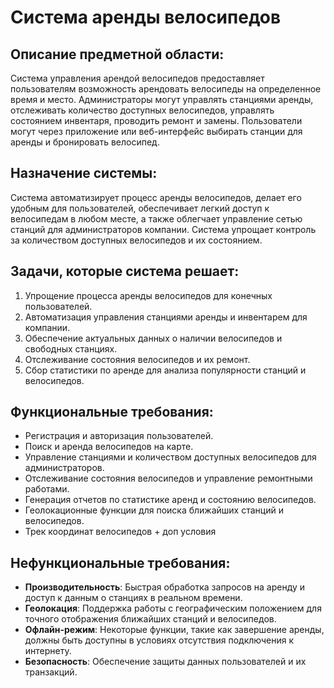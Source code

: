 # **Система аренды велосипедов**

## **Описание предметной области**:

Система управления арендой велосипедов предоставляет пользователям возможность арендовать велосипеды на определенное время и место. Администраторы могут управлять станциями аренды, отслеживать количество доступных велосипедов, управлять состоянием инвентаря, проводить ремонт и замены. Пользователи могут через приложение или веб-интерфейс выбирать станции для аренды и бронировать велосипед.

## **Назначение системы**:

Система автоматизирует процесс аренды велосипедов, делает его удобным для пользователей, обеспечивает легкий доступ к велосипедам в любом месте, а также облегчает управление сетью станций для администраторов компании. Система упрощает контроль за количеством доступных велосипедов и их состоянием.

## **Задачи, которые система решает**:

1. Упрощение процесса аренды велосипедов для конечных пользователей.
2. Автоматизация управления станциями аренды и инвентарем для компании.
3. Обеспечение актуальных данных о наличии велосипедов и свободных станциях.
4. Отслеживание состояния велосипедов и их ремонт.
5. Сбор статистики по аренде для анализа популярности станций и велосипедов.

## **Функциональные требования**:

- Регистрация и авторизация пользователей.
- Поиск и аренда велосипедов на карте.
- Управление станциями и количеством доступных велосипедов для администраторов.
- Отслеживание состояния велосипедов и управление ремонтными работами.
- Генерация отчетов по статистике аренд и состоянию велосипедов.
- Геолокационные функции для поиска ближайших станций и велосипедов.
- Трек координат велосипедов + доп условия

## **Нефункциональные требования**:

- **Производительность**: Быстрая обработка запросов на аренду и доступ к данным о станциях в реальном времени.
- **Геолокация**: Поддержка работы с географическим положением для точного отображения ближайших станций и велосипедов.
- **Офлайн-режим**: Некоторые функции, такие как завершение аренды, должны быть доступны в условиях отсутствия подключения к интернету.
- **Безопасность**: Обеспечение защиты данных пользователей и их транзакций.
